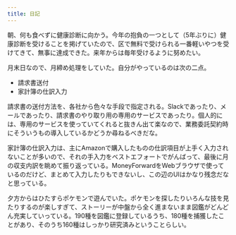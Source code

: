 ```yaml
---
title: 日記
---
```


朝、何も食べずに健康診断に向かう。今年の抱負の一つとして（5年ぶりに）健康診断を受けることを掲げていたので、区で無料で受けられる一番軽いやつを受けてきて、無事に達成できた。来年からは毎年受けるように努めたい。

月末日なので、月締め処理をしていた。自分がやっているのは次の二点。

- 請求書送付
- 家計簿の仕訳入力

請求書の送付方法を、各社から色々な手段で指定される。Slackであったり、メールであったり、請求書のやり取り用の専用のサービスであったり。個人的には、専用のサービスを使っていてくれると抜きん出て楽なので、業務委託契約時にそういうもの導入しているかどうか尋ねるべきだな。

家計簿の仕訳入力は、主にAmazonで購入したものの仕訳項目が上手く入力されないことが多いので、それの手入力をベストエフォートでがんばって、最後に月の収支内訳を眺めて振り返っている。MoneyForwardをWebブラウザで使っているのだけど、まとめて入力したりもできないし、この辺のUIはかなり残念だなと思っている。

夕方からはひたすらポケモンで遊んでいた。ポケモンを探したりいろんな技を見たりするのが楽しすぎて、ストーリーが中盤から全く進まないまま図鑑がどんどん充実していっている。190種を図鑑に登録しているうち、180種を捕獲したことがあり、そのうち160種はしっかり研究済みということらしい。
